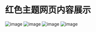 # 红色主题网页内容展示
![image](https://user-images.githubusercontent.com/77911633/227121812-54d44579-461a-49c7-b967-7e8e90a7679c.png)
![image](https://user-images.githubusercontent.com/77911633/227121906-288982cc-167c-429f-9b94-4d77e825b2ed.png)
![image](https://user-images.githubusercontent.com/77911633/227121924-c1704fcb-333d-48ee-b672-5b521661412a.png)
![image](https://user-images.githubusercontent.com/77911633/227121939-de3831f7-08b0-42bb-be6c-b29a824843e5.png)
